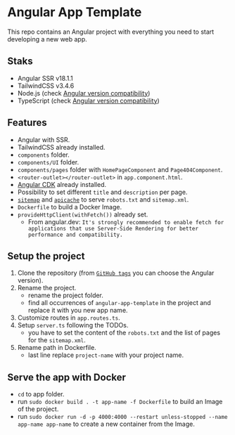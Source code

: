 # Angular App Template

This repo contains an Angular project with everything you need to start developing a new web app.

## Staks

- Angular SSR v18.1.1
- TailwindCSS v3.4.6
- Node.js (check [Angular version compatibility](https://angular.dev/reference/versions))
- TypeScript (check [Angular version compatibility](https://angular.dev/reference/versions))

## Features

- Angular with SSR.
- TailwindCSS already installed.
- `components` folder.
- `components/UI` folder.
- `components/pages` folder with `HomePageComponent` and `Page404Component`.
- `<router-outlet></router-outlet>` in `app.component.html`.
- [Angular CDK](https://material.angular.io/cdk/categories) already installed.
- Possibility to set different `title` and `description` per page.
- [`sitemap`](https://www.npmjs.com/package/sitemap) and [`apicache`](https://www.npmjs.com/package/apicache) to serve `robots.txt` and `sitemap.xml`.
- `Dockerfile` to build a Docker Image.
- `provideHttpClient(withFetch())` already set.
  - From angular.dev: `It's strongly recommended to enable fetch for applications that use Server-Side Rendering for better performance and compatibility.`

## Setup the project

1. Clone the repository (from [`GitHub tags`](https://github.com/EscanorTargaryen/angular-app-template/tags) you can choose the Angular version).
2. Rename the project.
    - rename the project folder.
    - find all occurrences of `angular-app-template` in the project and replace it with you new app name.
3. Customize routes in `app.routes.ts`.
4. Setup `server.ts` following the TODOs.
    - you have to set the content of the `robots.txt` and the list of pages for the `sitemap.xml`.
5. Rename path in Dockerfile.
    - last line replace `project-name` with your project name.

## Serve the app with Docker

- `cd` to app folder.
- run `sudo docker build . -t app-name -f Dockerfile` to build an Image of the project.
- run `sudo docker run -d -p 4000:4000 --restart unless-stopped --name app-name app-name` to create a new container from the Image.
